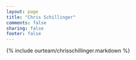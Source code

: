 ```yaml
---
layout: page
title: "Chris Schillinger"
comments: false
sharing: false
footer: false
---
```

{% include ourteam/chrisschillinger.markdown %}
